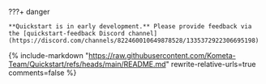 ???+ danger
    
    **Quickstart is in early development.** Please provide feedback via the [quickstart-feedback Discord channel](https://discord.com/channels/822460010649878528/1335372922306695198)

{%
  include-markdown "https://raw.githubusercontent.com/Kometa-Team/Quickstart/refs/heads/main/README.md"
  rewrite-relative-urls=true
  comments=false
%}
